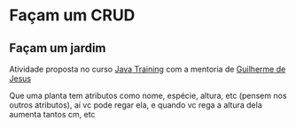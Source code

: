 # Façam um CRUD
## Façam um jardim

Atividade proposta no curso [Java Training](https://github.com/guilherme-gjv/aulas-java) com a mentoria de [Guilherme de Jesus](https://github.com/guilherme-gjv)

 Que uma planta tem atributos como nome, espécie, altura, etc (pensem nos outros atributos), aí vc pode regar ela, e quando vc rega a altura dela aumenta tantos cm, etc
